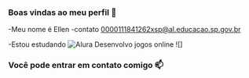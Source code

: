 ### **Boas vindas ao meu perfil** 🖤

-Meu nome é Ellen
-contato 0000111841262xsp@al.educacao.sp.gov.br

-Estou estudando ![Alura](https://www.alura.com.br)
Desenvolvo jogos online
![]
### **Você pode entrar em contato comigo** 📫
